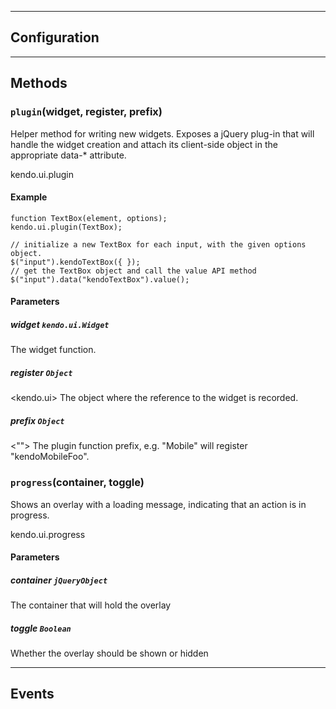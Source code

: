 

------------------------------------------

## Configuration



------------------------------------------

## Methods

### `plugin`(widget, register, prefix)


Helper method for writing new widgets.
Exposes a jQuery plug-in that will handle the widget creation and attach its client-side object in the appropriate data-* attribute.

kendo.ui.plugin



#### Example

    function TextBox(element, options);
    kendo.ui.plugin(TextBox);
    
    // initialize a new TextBox for each input, with the given options object.
    $("input").kendoTextBox({ });
    // get the TextBox object and call the value API method
    $("input").data("kendoTextBox").value();

#### Parameters 

##### widget `kendo.ui.Widget`

The widget function.

##### register `Object`

<kendo.ui> The object where the reference to the widget is recorded.

##### prefix `Object`

<""> The plugin function prefix, e.g. "Mobile" will register "kendoMobileFoo".

### `progress`(container, toggle)


Shows an overlay with a loading message, indicating that an action is in progress.

kendo.ui.progress


#### Parameters 

##### container `jQueryObject`

The container that will hold the overlay

##### toggle `Boolean`

Whether the overlay should be shown or hidden



------------------------------------------

## Events

